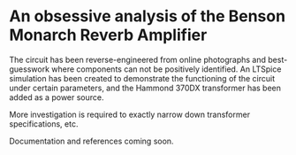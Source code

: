 # An obsessive analysis of the Benson Monarch Reverb Amplifier

The circuit has been reverse-engineered from online photographs and best-guesswork where components can not be positively identified.
An LTSpice simulation has been created to demonstrate the functioning of the circuit under certain parameters, and the Hammond 370DX transformer has been added as a power source.

More investigation is required to exactly narrow down transformer specifications, etc.

Documentation and references coming soon.
